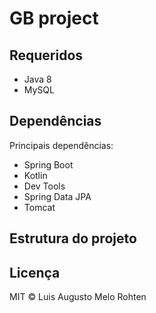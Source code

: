 # GB project

## Requeridos
- Java 8
- MySQL

## Dependências
Principais dependências:

- Spring Boot
- Kotlin
- Dev Tools
- Spring Data JPA
- Tomcat

## Estrutura do projeto

## Licença

MIT © Luis Augusto Melo Rohten